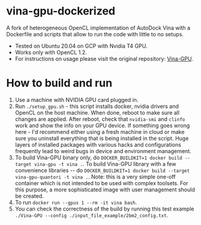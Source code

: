 # vina-gpu-dockerized 

A fork of heterogeneous OpenCL implementation of AutoDock Vina with a Dockerfile and scripts that allow to run the code with little to no setups.
 
- Tested on Ubuntu 20.04 on GCP with Nvidia T4 GPU.
- Works only with OpenCL 1.2.
- For instructions on usage please visit the original repository: [Vina-GPU](https://github.com/DeltaGroupNJUPT/Vina-GPU).

# How to build and run

1. Use a machine with NVIDIA GPU card plugged in. 
2. Run `./setup_gpu.sh` - this script installs docker, nvidia drivers and OpenCL on the host machine. When done, reboot to make sure all changes are applied. After reboot, check that `nvidia-smi` and `clinfo` work and show the info on your GPU device. If something goes wrong here - I'd recommend either using a fresh machine in cloud or make sure you uninstall everything that is being installed in the script. Huge layers of installed packages with various hacks and configurations frequently lead to weird bugs in device and environment management.
3. To build Vina-GPU binary only, do `DOCKER_BUILDKIT=1 docker build --target vina-gpu -t vina .`. To build Vina-GPU library with a few convenience libraries -- do `DOCKER_BUILDKIT=1 docker build --target vina-gpu-quantori -t vina .`. Note: this is a very simple one-off container which is not intended to be used with complex toolsets. For this purpose, a more sophisticated image with user management should be created.
4. To run `docker run --gpus 1 --rm -it vina bash`. 
5. You can check the correctness of the build by running this test example `./Vina-GPU --config ./input_file_example/2bm2_config.txt`.
